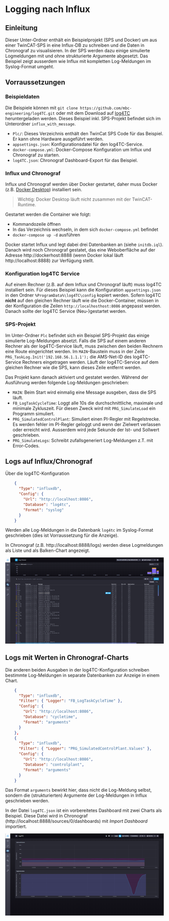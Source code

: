 # Logging nach Influx

## Einleitung

Dieser Unter-Ordner enthält ein Beispielprojekt (SPS und Docker) um aus einer TwinCAT-SPS in eine Influx-DB zu schreiben und die Daten in Chronograf zu visualisieren. In der SPS werden dazu einige simulierte Logmeldungen mit und ohne strukturierte Argumente abgesetzt. Das Beispiel zeigt ausserdem wie Influx mit kompletten Log-Meldungen im Syslog-Format umgeht.

## Vorraussetzungen

### Beispieldaten

Die Beispiele können mit `git clone https://github.com/mbc-engineering/log4TC.git` oder mit dem Download auf [log4TC](https://github.com/mbc-engineering/log4TC) heruntergeladen werden. Dieses Beispiel inkl. SPS-Projekt befindet sich im Unterordner `influx_with_message`. 

* `Plc/`: Dieses Verzeichnis enthält den TwinCat SPS Code für das Beispiel. Er kann ohne Hardware ausgeführt werden.
* `appsettings.json`: Konfigurationsdatei für den log4TC-Service.
* `docker-compose.yml`: Docker-Compose Konfiguration um Influx und Chronograf zu starten.
* `log4TC.json`: Chronograf Dashboard-Export für das Beispiel.

### Influx und Chronograf

Influx und Chronograf werden über Docker gestartet, daher muss Docker (z.B. [Docker Desktop](https://www.docker.com/products/docker-desktop)) installiert sein.

> Wichtig: Docker Desktop läuft nicht zusammen mit der TwinCAT-Runtime. 

Gestartet werden die Container wie folgt:
* Kommandozeile öffnen
* In das Verzeichnis wechseln, in dem sich `docker-compose.yml` befindet
* `docker-compose up -d` ausführen

Docker startet Influx und legt dabei drei Datenbanken an (siehe `initdb.iql`). Danach wird noch Chronograf gestatet, das eine Weboberfläche auf der Adresse http://dockerhost:8888 (wenn Docker lokal läuft http://localhost:8888) zur Verfügung stellt.

### Konfiguration log4TC Service

Auf einem Rechner (z.B. auf dem Influx und Chronograf läuft) muss log4TC installiert sein. Für dieses Beispiel kann die Konfiguration `appsettings.json` in den Ordner `%ProgramData%\log4TC\config` kopiert werden. Sofern log4TC **nicht** auf den gleichen Rechner läuft wie die Docker-Container, müssen in der Konfiguration die Zeilen `http://localhosthost:8086` angepasst werden. Danach sollte der log4TC Service (Neu-)gestartet werden.


### SPS-Projekt

Im Unter-Ordner `Plc` befindet sich ein Beispiel SPS-Projekt das einige simulierte Log-Meldungen absetzt. Falls die SPS auf einem anderen Rechner als der log4TC-Service läuft, muss zwischen den beiden Rechnern eine Route eingerichtet werden. Im `MAIN`-Baustein muss in der Zeile `PRG_TaskLog.Init('192.168.56.1.1.1');` die AMS-Net-ID des log4TC-Service Rechners eingetragen werden. Läuft der log4TC-Service auf dem gleichen Rechner wie die SPS, kann dieses Zeile entfernt werden.

Das Projekt kann danach aktiviert und gestatet werden. Während der Ausführung werden folgende Log-Meldungen geschrieben:

* `MAIN`: Beim Start wird einmalig eine Message ausgeben, dass die SPS läuft.
* `FB_LogTaskCycleTime`: Loggt alle 10s die durchschnittliche, maximale und minimale Zykluszeit. Für diesen Zweck wird mit `PRG_SimulateLoad` ein Programm simuliert.
* `PRG_SimulatedControlPlant`: Simuliert einen PI-Regler mit Regelstrecke. Es werden fehler im PI-Regler geloggt und wenn der Zielwert verlassen oder erreicht wird. Ausserdem wird jede Sekunde der Ist- und Sollwert geschrieben.
* `PRG_SimulateLogs`: Schreibt zufallsgeneriert Log-Meldungen z.T. mit Error-Codes.

## Logs auf Influx/Chronograf

Über die log4TC-Konfiguration

```json
    {
      "Type": "influxdb",
      "Config": {
        "Url": "http://localhost:8086",
        "Database": "log4tc",
        "Format": "syslog"
      }
    }
```

Werden alle Log-Meldungen in die Datenbank `log4tc` im Syslog-Format geschrieben (dies ist Vorraussetzung für die Anzeige).

In Chronograf (z.B. http://localhost:8888/logs) werden diese Logmeldungen als Liste und als Balken-Chart angezeigt.

![Chronograf Log Viewer](assets/chronograf_log_viewer.png)

## Logs mit Werten in Chronograf-Charts

Die anderen beiden Ausgaben in der log4TC-Konfiguration schreiben bestimmte Log-Meldungen in separate Datenbanken zur Anzeige in einem Chart.


```json
    {
      "Type": "influxdb",
      "Filter": { "Logger": "FB_LogTaskCycleTime" },
      "Config": {
        "Url": "http://localhost:8086",
        "Database": "cycletime",
        "Format": "arguments"
      }
    },
    {
      "Type": "influxdb",
      "Filter": { "Logger": "PRG_SimulatedControlPlant.Values" },
      "Config": {
        "Url": "http://localhost:8086",
        "Database": "controlplant",
        "Format": "arguments"
      }
    }
```

Das Format `arguments` bewirkt hier, dass nicht die Log-Meldung selbst, sondern die (strukturierten) Argumente der Log-Meldungen in Influx geschrieben werden.

In der Datei `log4TC.json` ist ein vorbereitetes Dashboard mit zwei Charts als Beispiel. Diese Datei wird in Chronograf (http://localhost:8888/sources/0/dashboards) mit *Import Dashboard* importiert.

![Dashboard für log4TC](assets/chronograf_charts.png)


